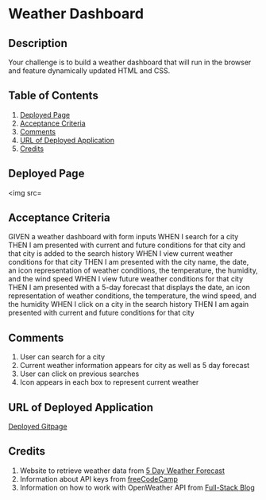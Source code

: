 # Weather Dashboard

## Description

Your challenge is to build a weather dashboard that will run in the browser and feature dynamically updated HTML and CSS.

## Table of Contents

1. [Deployed Page](#deployed-page)
2. [Acceptance Criteria](#acceptance-criteria)
3. [Comments](#comments)
4. [URL of Deployed Application](#url-of-deployed-application)
5. [Credits](#credits)

## Deployed Page

<img src=

## Acceptance Criteria

GIVEN a weather dashboard with form inputs
WHEN I search for a city
THEN I am presented with current and future conditions for that city and that city is added to the search history
WHEN I view current weather conditions for that city
THEN I am presented with the city name, the date, an icon representation of weather conditions, the temperature, the humidity, and the wind speed
WHEN I view future weather conditions for that city
THEN I am presented with a 5-day forecast that displays the date, an icon representation of weather conditions, the temperature, the wind speed, and the humidity
WHEN I click on a city in the search history
THEN I am again presented with current and future conditions for that city

## Comments
1. User can search for a city
2. Current weather information appears for city as well as 5 day forecast
3. User can click on previous searches
4. Icon appears in each box to represent current weather

## URL of Deployed Application

[Deployed Gitpage](https://nverhulp.github.io/weather-dashboard/)

## Credits
1. Website to retrieve weather data from [5 Day Weather Forecast](https://openweathermap.org/forecast5)
2. Information about API keys from [freeCodeCamp](https://www.freecodecamp.org/news/best-practices-for-building-api-keys-97c26eabfea9/)
3. Information on how to work with OpenWeather API from [Full-Stack Blog](https://coding-boot-camp.github.io/full-stack/apis/how-to-use-api-keys)